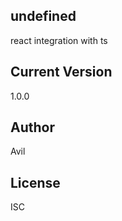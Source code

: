 
## undefined
react integration with ts

## Current Version
1.0.0

## Author
Avil

## License
ISC

        